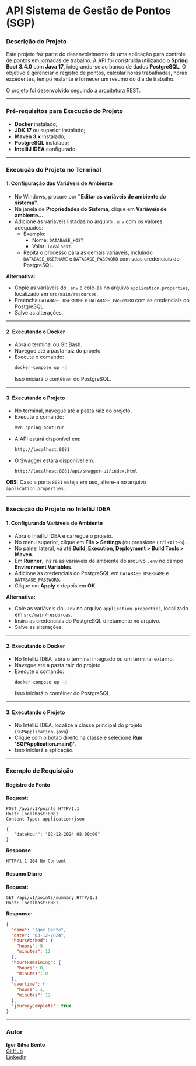 # **API Sistema de Gestão de Pontos (SGP)**

### **Descrição do Projeto**
Este projeto faz parte do desenvolvimento de uma aplicação para controle de pontos em jornadas de trabalho. A API foi construída utilizando o **Spring Boot 3.4.0** com **Java 17**, integrando-se ao banco de dados **PostgreSQL**. O objetivo é gerenciar o registro de pontos, calcular horas trabalhadas, horas excedentes, tempo restante e fornecer um resumo do dia de trabalho.

O projeto foi desenvolvido seguindo a arquitetura REST.

---

### **Pré-requisitos para Execução do Projeto**
- **Docker** instalado;
- **JDK 17** ou superior instalado;
- **Maven 3.x** instalado;
- **PostgreSQL** instalado;
- **IntelliJ IDEA** configurado.

---

### **Execução do Projeto no Terminal**

#### **1. Configuração das Variáveis de Ambiente**
- No Windows, procure por **"Editar as variáveis de ambiente do sistema"**.
- Na janela de **Propriedades do Sistema**, clique em **Variáveis de ambiente...**.
- Adicione as variáveis listadas no arquivo `.env` com os valores adequados:
    - Exemplo:
        - Nome: `DATABASE_HOST`
        - Valor: `localhost`.
    - Repita o processo para as demais variáveis, incluindo `DATABASE_USERNAME` e `DATABASE_PASSWORD` com suas credenciais do PostgreSQL.

**Alternativa:**
- Copie as variáveis do `.env` e cole-as no arquivo `application.properties`, localizado em `src/main/resources`.
- Preencha `DATABASE_USERNAME` e `DATABASE_PASSWORD` com as credenciais do PostgreSQL.
- Salve as alterações.

---

#### **2. Executando o Docker**
- Abra o terminal ou Git Bash.
- Navegue até a pasta raiz do projeto.
- Execute o comando:
  ```bash
  docker-compose up -d
  ```
  Isso iniciará o contêiner do PostgreSQL.

---

#### **3. Executando o Projeto**
- No terminal, navegue até a pasta raiz do projeto.
- Execute o comando:
  ```bash
  mvn spring-boot:run
  ```
- A API estará disponível em:
  ```
  http://localhost:8081
  ```
- O Swagger estará disponível em:
  ```
  http://localhost:8081/api/swagger-ui/index.html
  ```
**OBS:** Caso a porta `8081` esteja em uso, altere-a no arquivo `application.properties`.

---

### **Execução do Projeto no IntelliJ IDEA**

#### **1. Configurando Variáveis de Ambiente**
- Abra o IntelliJ IDEA e carregue o projeto.
- No menu superior, clique em **File > Settings** (ou pressione `Ctrl+Alt+S`).
- No painel lateral, vá até **Build, Execution, Deployment > Build Tools > Maven**.
- Em **Runner**, insira as variáveis de ambiente do arquivo `.env` no campo **Environment Variables**.
- Adicione as credenciais do PostgreSQL em `DATABASE_USERNAME` e `DATABASE_PASSWORD`.
- Clique em **Apply** e depois em **OK**.

**Alternativa:**
- Cole as variáveis do `.env` no arquivo `application.properties`, localizado em `src/main/resources`.
- Insira as credenciais do PostgreSQL diretamente no arquivo.
- Salve as alterações.

---

#### **2. Executando o Docker**
- No IntelliJ IDEA, abra o terminal integrado ou um terminal externo.
- Navegue até a pasta raiz do projeto.
- Execute o comando:
  ```bash
  docker-compose up -d
  ```
  Isso iniciará o contêiner do PostgreSQL.

---

#### **3. Executando o Projeto**
- No IntelliJ IDEA, localize a classe principal do projeto (`SGPApplication.java`).
- Clique com o botão direito na classe e selecione **Run 'SGPApplication.main()'**.
- Isso iniciará a aplicação.

---

### **Exemplo de Requisição**

#### **Registro de Ponto**
**Request:**
```http
POST /api/v1/points HTTP/1.1
Host: localhost:8081
Content-Type: application/json

{
   "dateHour": "02-12-2024 08:00:00"
}
```

**Response:**
```http
HTTP/1.1 204 No Content
```

#### **Resumo Diário**
**Request:**
```http
GET /api/v1/points/summary HTTP/1.1
Host: localhost:8081
```

**Response:**
```json
{
  "name": "Igor Bento",
  "date": "03-12-2024",
  "hoursWorked": {
    "hours": 9,
    "minutes": 12
  },
  "hoursRemaining": {
    "hours": 0,
    "minutes": 0
  },
  "overtime": {
    "hours": 1,
    "minutes": 12
  },
  "journeyComplete": true
}
```

---

### **Autor**
**Igor Silva Bento**  
[GitHub](https://github.com/Igorsb3000)  
[LinkedIn](https://www.linkedin.com/in/igor-silva-bento-7542004a/)